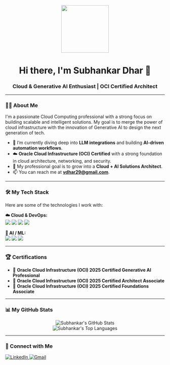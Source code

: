 <div align="center">
  <img src="https://media.giphy.com/media/qgQUggAC3Pfv687qPC/giphy.gif" width="150px" />
  <h1>Hi there, I'm Subhankar Dhar 👋</h1>
  <h3>Cloud & Generative AI Enthusiast | OCI Certified Architect</h3>
</div>

---

### 👨‍💻 About Me

I'm a passionate Cloud Computing professional with a strong focus on building scalable and intelligent solutions. My goal is to merge the power of cloud infrastructure with the innovation of Generative AI to design the next generation of tech.

- 🌱 I’m currently diving deep into **LLM integrations** and building **AI-driven automation workflows**.
- ☁️ **Oracle Cloud Infrastructure (OCI) Certified** with a strong foundation in cloud architecture, networking, and security.
- 🚀 My professional goal is to grow into a **Cloud + AI Solutions Architect**.
- 📫 You can reach me at **vdhar29@gmail.com**.

---

### 🛠️ My Tech Stack

Here are some of the technologies I work with:

<p align="left">
  <strong>☁️ Cloud & DevOps:</strong><br>
  <a href="#"><img src="https://img.shields.io/badge/Oracle-F80000?style=for-the-badge&logo=oracle&logoColor=white"></a>
  <a href="#"><img src="https://img.shields.io/badge/kubernetes-%23326ce5.svg?style=for-the-badge&logo=kubernetes&logoColor=white"></a>
  <a href="#"><img src="https://img.shields.io/badge/docker-%230db7ed.svg?style=for-the-badge&logo=docker&logoColor=white"></a>
  <a href="#"><img src="https://img.shields.io/badge/git-%23F05033.svg?style=for-the-badge&logo=git&logoColor=white"></a>
</p>

<p align="left">
  <strong>🤖 AI / ML:</strong><br>
  <a href="#"><img src="https://img.shields.io/badge/Python-3776AB?style=for-the-badge&logo=python&logoColor=white"></a>
  <a href="#"><img src="https://img.shields.io/badge/LangChain-008664?style=for-the-badge"></a>
  <a href="#"><img src="https://img.shields.io/badge/Generative_AI-8A2BE2?style=for-the-badge"></a>
</p>

---

### 🏆 Certifications

- 🏅 **Oracle Cloud Infrastructure (OCI) 2025 Certified Generative AI Professional**
- 🏅 **Oracle Cloud Infrastructure (OCI) 2025 Certified Architect Associate**
- 🏅 **Oracle Cloud Infrastructure (OCI) 2025 Certified Foundations Associate**

---

### 📊 My GitHub Stats

<div align="center">
  <img src="https://github-readme-stats.vercel.app/api?username=YOUR-GITHUB-USERNAME&show_icons=true&theme=tokyonight&hide_border=true&include_all_commits=true&count_private=true" alt="Subhankar's GitHub Stats">
  <br>
  <img src="https://github-readme-stats.vercel.app/api/top-langs/?username=YOUR-GITHUB-USERNAME&layout=compact&theme=tokyonight&hide_border=true&langs_count=8" alt="Subhankar's Top Languages">
</div>

---

### 🔗 Connect with Me

<p align="left">
  <a href="https://www.linkedin.com/in/subhankar-dhar-818882295" target="_blank">
    <img src="https://img.shields.io/badge/LinkedIn-0077B5?style=for-the-badge&logo=linkedin&logoColor=white" alt="LinkedIn">
  </a>
  <a href="mailto:vdhar29@gmail.com">
    <img src="https://img.shields.io/badge/Gmail-D14836?style=for-the-badge&logo=gmail&logoColor=white" alt="Gmail">
  </a>
</p>